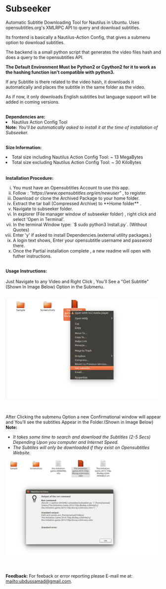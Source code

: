 # Subseeker
Automatic Subtitle Downloading Tool for Nautilus in Ubuntu.
Uses opensubtitles.org's XMLRPC API to query and download subtitles.

Its frontend is basically a Nautilus-Action Config, that gives a submenu option to download subtitles.

The backend is a small python script that generates the video files hash and does a query to the opensubtitles API.

<b>The Default Environment Must be Python2 or Cpython2 for it to work as the hashing function isn't compatible with python3.</b>

If any Subtitle is there related to the video hash, it downloads it automatically and places the subtitle in the same folder as the video.

As if now, it only downloads English subtitles but language support will be added in coming versions.

</hr></br>
<b>Dependencies are:</b>

<li>Nautilus Action Config Tool </li>
<b>Note:</b><i> You'll be automatically asked to install it at the time of installation of Subseeker. </i>
</br>

</br></hr>
<b>Size Information:</b>
<li>Total size including Nautilus Action Config Tool: ~ 13 MegaBytes</li>
<li>Total size excluding Nautilus Action Config Tool: ~ 30 KiloBytes </li>
</br>
</br>
<b> Installation Procedure: </b>
<ol type="i">
<li> You must have an Opensubtitles Account to use this app.</li>

<li> Follow : <i>"https://www.opensubtitles.org/en/newuser"</i>   , to register.</li>

<li> Download or clone the Archived Package to your home folder.</li>

<li> Extract the tar ball (Compressed Archive) to **Home folder** .</li>

<li> Navigate to subseeker folder.</li>

<li> In explorer (File manager window of subseeker folder) , right click and select 'Open in Terminal'.</li>

<li> In the terminal Window type: `$ sudo python3 Install.py`. (Without Quotes)</li>

<li> Enter 'y' if asked to install Dependencies.(external utility packages.)</li>

<li> A login text shows, Enter your opensubtitle username and password there.</li>

<li> Once the Partial installation complete , a new readme will open with futher instructions.</li> </ol>

</hr></br>
<b> Usage Instructions: </b> </hr></br></hr></br>
Just Navigate to any Video and Right Click , You'll See a "Get Subtitle" (Shown In Image Below) Option in the Submenu. 
</br></hr></br></hr>

![Image Showing Submenu Option "Get Subtitles" in Nautilus.](/Screenshots/Nautilus_Submenu_Option.png "Image Showing Submenu Option 'Get Subtitles' in Nautilus.")

</br></hr></br></hr>
After Clicking the submenu Option a new Confirmational window will appear and You'll see the subtitles Appear in the Folder.(Shown in Image Below)
</br></hr><b>Note:</b><i></br></hr> <ul><li>It takes some time to search and download the Subtitles (2-5 Secs) Depending Upon you computer and Internet Speed.</li><li> The Subtiles will only be downloaded if they exist on Opensubtitles Website. </i></li></ul>

![Image Showing Downloaded Subtitle and confirmation window in Nautilus.](/Screenshots/Downloaded_File_With_confirmation.png "Image Showing Downloaded Subtitle and confirmation window in Nautilus.")


</br></hr></br></hr>
<b>Feedback:</b>
For feeback or error reporting please E-mail me at: <mailto:ubdussamad@gmail.com>.
